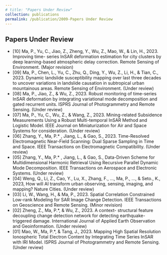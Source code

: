 ```yaml
---
# title: "Papers Under Review"
collection: publications
permalink: /publication/2009-Papers Under Review
---
```

Papers Under Review
------
* [10] Ma, P., Yu, C., Jiao, Z., Zheng, Y., Wu, Z., Mao, W., & Lin, H., 2023. Improving time-
series InSAR deformation estimation for city clusters by deep learning-based atmospheric
delay correction. Remote Sensing of Environment. (Major revision)
* [09] Ma, P., Chen, L., Yu, C., Zhu, Q., Ding, Y., Wu, Z., Li, H., & Tian, C., 2023. Dynamic
landslide susceptibility mapping over last three decades to uncover variations in landslide
causation in subtropical urban mountainous areas. Remote Sensing of Environment. (Under
review)
* [08] Ma, P., Jiao, Z., & Wu, Z., 2023. Robust monitoring of time-series InSAR deformation by
integrating variational mode decomposition and gated recurrent units. ISPRS Journal of
Photogrammetry and Remote Sensing. (Under review)
* [07] Ma, P., Yu, C., Wu, Z., & Wang, Z., 2023. Mining-related Subsidence Measurements Using
a Robust Multi-temporal InSAR Method and Logistic Model. IEEE Journal on
Miniaturization for Air and Space Systems for consideration. (Under review)
* [06] Zhang, Y., Ma, P.*
, Jiang, L., & Gao, S., 2023. Time-Resolved Electromagnetic Near-Field
Scanning: Dual Sparse Sampling in Time and Space. IEEE Transactions on Electromagnetic
Compatibility. (Under review)
* [05] Zhang, Y., Ma, P.*
, Jiang, L., & Gao, S., Data-Driven Scheme for Multidimensional
Harmonic Retrieval Using Recursive Parallel Dynamic Mode Decomposition. IEEE
Transactions on Aerospace and Electronic Systems. (Under review)
* [04] Weng, Q., Li, Z., Cao, Y., Lu, X., Zhang, F., …, Ma, P., …, & Seto., K., 2023, How will AI
transform urban observing, sensing, imaging, and mapping? Nature Cities. (Under review)
* [03] Li, W., Wang, H., & Ma, P., 2023. Spatial Correlation Constrained Low-rank Modeling for
SAR Image Change Detection. IEEE Transactions on Geoscience and Remote Sensing.
(Minor revision)
* [02] Zheng, Z., Ma, P.*, & Wu, Z., 2023. A context- structural feature decoupling change
detection network for detecting earthquake-triggered damage. International Journal of
Applied Earth Observation and Geoinformation. (Under review)
* [01] Mao, W., Ma, P.*, & Tang, J., 2023. Mapping High Spatial Resolution Ionospheric Total
Electron Content by Integrating Time Series InSAR with IRI Model. ISPRS Journal of
Photogrammetry and Remote Sensing. (Under review)
